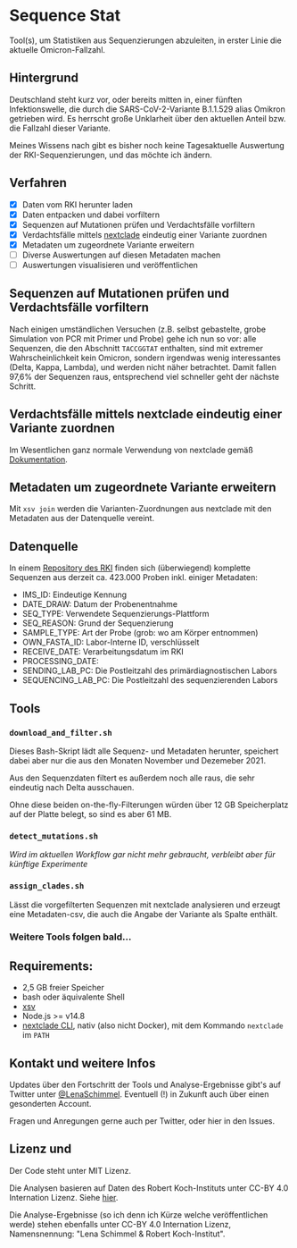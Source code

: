 # Sequence Stat
Tool(s), um Statistiken aus Sequenzierungen abzuleiten, in erster Linie die aktuelle Omicron-Fallzahl.

## Hintergrund
Deutschland steht kurz vor, oder bereits mitten in, einer fünften Infektionswelle, die durch die SARS-CoV-2-Variante B.1.1.529 alias Omikron getrieben wird. Es herrscht große Unklarheit über den aktuellen Anteil bzw. die Fallzahl dieser Variante.

Meines Wissens nach gibt es bisher noch keine Tagesaktuelle Auswertung der RKI-Sequenzierungen, und das möchte ich ändern.

## Verfahren
 * [x] Daten vom RKI herunter laden
 * [x] Daten entpacken und dabei vorfiltern
 * [x] Sequenzen auf Mutationen prüfen und Verdachtsfälle vorfiltern
 * [x] Verdachtsfälle mittels [nextclade](https://docs.nextstrain.org/projects/nextclade/en/stable/index.html) eindeutig einer Variante zuordnen
 * [x] Metadaten um zugeordnete Variante erweitern 
 * [ ] Diverse Auswertungen auf diesen Metadaten machen
 * [ ] Auswertungen visualisieren und veröffentlichen

## Sequenzen auf Mutationen prüfen und Verdachtsfälle vorfiltern
Nach einigen umständlichen Versuchen (z.B. selbst gebastelte, grobe Simulation von PCR mit Primer und Probe) gehe ich nun so vor: alle Sequenzen, die den Abschnitt `TACCGGTAT` enthalten, sind mit extremer Wahrscheinlichkeit kein Omicron, sondern irgendwas wenig interessantes (Delta, Kappa, Lambda), und werden nicht näher betrachtet. Damit fallen 97,6% der Sequenzen raus, entsprechend viel schneller geht der nächste Schritt.
## Verdachtsfälle mittels nextclade eindeutig einer Variante zuordnen
Im Wesentlichen ganz normale Verwendung von nextclade gemäß [Dokumentation](https://docs.nextstrain.org/projects/nextclade/en/stable/user/nextclade-cli.html).

## Metadaten um zugeordnete Variante erweitern
Mit `xsv join` werden die Varianten-Zuordnungen aus nextclade mit den Metadaten aus der Datenquelle vereint.
## Datenquelle
In einem [Repository  des RKI](https://github.com/robert-koch-institut/SARS-CoV-2-Sequenzdaten_aus_Deutschland) finden sich (überwiegend) komplette Sequenzen aus derzeit ca. 423.000 Proben inkl. einiger Metadaten:
 * IMS_ID: Eindeutige Kennung
 * DATE_DRAW: Datum der Probenentnahme
 * SEQ_TYPE: Verwendete Sequenzierungs-Plattform
 * SEQ_REASON: Grund der Sequenzierung
 * SAMPLE_TYPE: Art der Probe (grob: wo am Körper entnommen)
 * OWN_FASTA_ID: Labor-Interne ID, verschlüsselt
 * RECEIVE_DATE: Verarbeitungsdatum im RKI
 * PROCESSING_DATE: 
 * SENDING_LAB_PC: Die Postleitzahl des primärdiagnostischen Labors
 * SEQUENCING_LAB_PC: Die Postleitzahl des sequenzierenden Labors

## Tools
### `download_and_filter.sh`
Dieses Bash-Skript lädt alle Sequenz- und Metadaten herunter, speichert dabei aber nur die aus den Monaten November und Dezemeber 2021.

Aus den Sequenzdaten filtert es außerdem noch alle raus, die sehr eindeutig nach Delta ausschauen.

Ohne diese beiden on-the-fly-Filterungen würden über 12 GB Speicherplatz auf der Platte belegt, so sind es aber 61 MB.
### `detect_mutations.sh`
*Wird im aktuellen Workflow gar nicht mehr gebraucht, verbleibt aber für künftige Experimente*
### `assign_clades.sh`
Lässt die vorgefilterten Sequenzen mit nextclade analysieren und erzeugt eine Metadaten-csv, die auch die Angabe der Variante als Spalte enthält.
### Weitere Tools folgen bald...
## Requirements:
 * 2,5 GB freier Speicher
 * bash oder äquivalente Shell
 * [xsv](https://github.com/BurntSushi/xsv)
 * Node.js >= v14.8
 * [nextclade CLI](https://docs.nextstrain.org/projects/nextclade/en/stable/user/nextclade-cli.html), nativ (also nicht Docker), mit dem Kommando `nextclade` im `PATH`

## Kontakt und weitere Infos
Updates über den Fortschritt der Tools und Analyse-Ergebnisse gibt's auf Twitter unter [@LenaSchimmel](https://twitter.com/LenaSchimmel). Eventuell (!) in Zukunft auch über einen gesonderten Account.

Fragen und Anregungen gerne auch per Twitter, oder hier in den Issues.

## Lizenz und 
Der Code steht unter MIT Lizenz.

Die Analysen basieren auf Daten des Robert Koch-Instituts unter CC-BY 4.0 Internation Lizenz. Siehe [hier](https://github.com/robert-koch-institut/SARS-CoV-2-Sequenzdaten_aus_Deutschland#lizenz).

Die Analyse-Ergebnisse (so ich denn ich Kürze welche veröffentlichen werde) stehen ebenfalls unter CC-BY 4.0 Internation Lizenz, Namensnennung: "Lena Schimmel & Robert Koch-Institut".